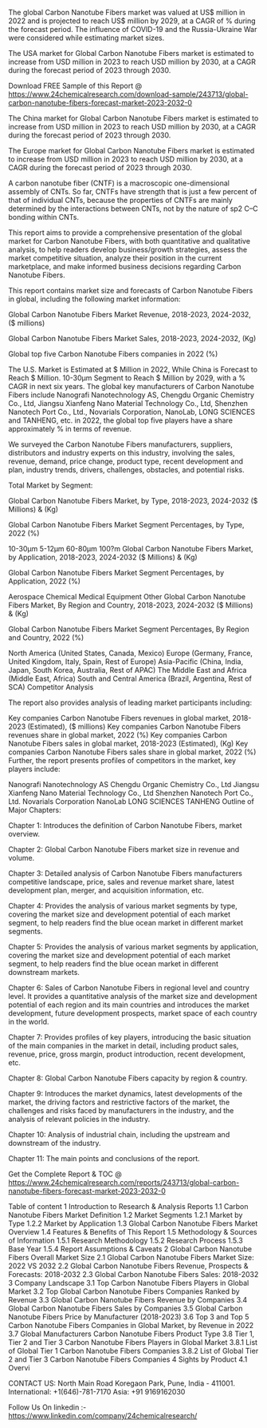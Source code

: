 The global Carbon Nanotube Fibers market was valued at US$ million in 2022 and is projected to reach US$ million by 2029, at a CAGR of % during the forecast period. The influence of COVID-19 and the Russia-Ukraine War were considered while estimating market sizes.

The USA market for Global Carbon Nanotube Fibers market is estimated to increase from USD million in 2023 to reach USD million by 2030, at a CAGR during the forecast period of 2023 through 2030.

Download FREE Sample of this Report @ https://www.24chemicalresearch.com/download-sample/243713/global-carbon-nanotube-fibers-forecast-market-2023-2032-0

The China market for Global Carbon Nanotube Fibers market is estimated to increase from USD million in 2023 to reach USD million by 2030, at a CAGR during the forecast period of 2023 through 2030.

The Europe market for Global Carbon Nanotube Fibers market is estimated to increase from USD million in 2023 to reach USD million by 2030, at a CAGR during the forecast period of 2023 through 2030.

A carbon nanotube fiber (CNTF) is a macroscopic one-dimensional assembly of CNTs. So far, CNTFs have strength that is just a few percent of that of individual CNTs, because the properties of CNTFs are mainly determined by the interactions between CNTs, not by the nature of sp2 C–C bonding within CNTs.

This report aims to provide a comprehensive presentation of the global market for Carbon Nanotube Fibers, with both quantitative and qualitative analysis, to help readers develop business/growth strategies, assess the market competitive situation, analyze their position in the current marketplace, and make informed business decisions regarding Carbon Nanotube Fibers.

This report contains market size and forecasts of Carbon Nanotube Fibers in global, including the following market information:

Global Carbon Nanotube Fibers Market Revenue, 2018-2023, 2024-2032, ($ millions)

Global Carbon Nanotube Fibers Market Sales, 2018-2023, 2024-2032, (Kg)

Global top five Carbon Nanotube Fibers companies in 2022 (%)

The U.S. Market is Estimated at $ Million in 2022, While China is Forecast to Reach $ Million.
10-30µm Segment to Reach $ Million by 2029, with a % CAGR in next six years.
The global key manufacturers of Carbon Nanotube Fibers include Nanografi Nanotechnology AS, Chengdu Organic Chemistry Co., Ltd, Jiangsu Xianfeng Nano Material Technology Co., Ltd, Shenzhen Nanotech Port Co., Ltd., Novarials Corporation, NanoLab, LONG SCIENCES and TANHENG, etc. in 2022, the global top five players have a share approximately % in terms of revenue.

We surveyed the Carbon Nanotube Fibers manufacturers, suppliers, distributors and industry experts on this industry, involving the sales, revenue, demand, price change, product type, recent development and plan, industry trends, drivers, challenges, obstacles, and potential risks.

Total Market by Segment:

Global Carbon Nanotube Fibers Market, by Type, 2018-2023, 2024-2032 ($ Millions) & (Kg)

Global Carbon Nanotube Fibers Market Segment Percentages, by Type, 2022 (%)

10-30µm
5-12µm
60-80µm
100?m
Global Carbon Nanotube Fibers Market, by Application, 2018-2023, 2024-2032 ($ Millions) & (Kg)

Global Carbon Nanotube Fibers Market Segment Percentages, by Application, 2022 (%)

Aerospace
Chemical
Medical Equipment
Other
Global Carbon Nanotube Fibers Market, By Region and Country, 2018-2023, 2024-2032 ($ Millions) & (Kg)

Global Carbon Nanotube Fibers Market Segment Percentages, By Region and Country, 2022 (%)

North America (United States, Canada, Mexico)
Europe (Germany, France, United Kingdom, Italy, Spain, Rest of Europe)
Asia-Pacific (China, India, Japan, South Korea, Australia, Rest of APAC)
The Middle East and Africa (Middle East, Africa)
South and Central America (Brazil, Argentina, Rest of SCA)
Competitor Analysis

The report also provides analysis of leading market participants including:

Key companies Carbon Nanotube Fibers revenues in global market, 2018-2023 (Estimated), ($ millions)
Key companies Carbon Nanotube Fibers revenues share in global market, 2022 (%)
Key companies Carbon Nanotube Fibers sales in global market, 2018-2023 (Estimated), (Kg)
Key companies Carbon Nanotube Fibers sales share in global market, 2022 (%)
Further, the report presents profiles of competitors in the market, key players include:

Nanografi Nanotechnology AS
Chengdu Organic Chemistry Co., Ltd
Jiangsu Xianfeng Nano Material Technology Co., Ltd
Shenzhen Nanotech Port Co., Ltd.
Novarials Corporation
NanoLab
LONG SCIENCES
TANHENG
Outline of Major Chapters:

Chapter 1: Introduces the definition of Carbon Nanotube Fibers, market overview.

Chapter 2: Global Carbon Nanotube Fibers market size in revenue and volume.

Chapter 3: Detailed analysis of Carbon Nanotube Fibers manufacturers competitive landscape, price, sales and revenue market share, latest development plan, merger, and acquisition information, etc.

Chapter 4: Provides the analysis of various market segments by type, covering the market size and development potential of each market segment, to help readers find the blue ocean market in different market segments.

Chapter 5: Provides the analysis of various market segments by application, covering the market size and development potential of each market segment, to help readers find the blue ocean market in different downstream markets.

Chapter 6: Sales of Carbon Nanotube Fibers in regional level and country level. It provides a quantitative analysis of the market size and development potential of each region and its main countries and introduces the market development, future development prospects, market space of each country in the world.

Chapter 7: Provides profiles of key players, introducing the basic situation of the main companies in the market in detail, including product sales, revenue, price, gross margin, product introduction, recent development, etc.

Chapter 8: Global Carbon Nanotube Fibers capacity by region & country.

Chapter 9: Introduces the market dynamics, latest developments of the market, the driving factors and restrictive factors of the market, the challenges and risks faced by manufacturers in the industry, and the analysis of relevant policies in the industry.

Chapter 10: Analysis of industrial chain, including the upstream and downstream of the industry.

Chapter 11: The main points and conclusions of the report.

Get the Complete Report & TOC @ https://www.24chemicalresearch.com/reports/243713/global-carbon-nanotube-fibers-forecast-market-2023-2032-0

Table of content
1 Introduction to Research & Analysis Reports
1.1 Carbon Nanotube Fibers Market Definition
1.2 Market Segments
1.2.1 Market by Type
1.2.2 Market by Application
1.3 Global Carbon Nanotube Fibers Market Overview
1.4 Features & Benefits of This Report
1.5 Methodology & Sources of Information
1.5.1 Research Methodology
1.5.2 Research Process
1.5.3 Base Year
1.5.4 Report Assumptions & Caveats
2 Global Carbon Nanotube Fibers Overall Market Size
2.1 Global Carbon Nanotube Fibers Market Size: 2022 VS 2032
2.2 Global Carbon Nanotube Fibers Revenue, Prospects & Forecasts: 2018-2032
2.3 Global Carbon Nanotube Fibers Sales: 2018-2032
3 Company Landscape
3.1 Top Carbon Nanotube Fibers Players in Global Market
3.2 Top Global Carbon Nanotube Fibers Companies Ranked by Revenue
3.3 Global Carbon Nanotube Fibers Revenue by Companies
3.4 Global Carbon Nanotube Fibers Sales by Companies
3.5 Global Carbon Nanotube Fibers Price by Manufacturer (2018-2023)
3.6 Top 3 and Top 5 Carbon Nanotube Fibers Companies in Global Market, by Revenue in 2022
3.7 Global Manufacturers Carbon Nanotube Fibers Product Type
3.8 Tier 1, Tier 2 and Tier 3 Carbon Nanotube Fibers Players in Global Market
3.8.1 List of Global Tier 1 Carbon Nanotube Fibers Companies
3.8.2 List of Global Tier 2 and Tier 3 Carbon Nanotube Fibers Companies
4 Sights by Product
4.1 Overvi

CONTACT US:
North Main Road Koregaon Park, Pune, India - 411001.
International: +1(646)-781-7170
Asia: +91 9169162030

Follow Us On linkedin :- https://www.linkedin.com/company/24chemicalresearch/
